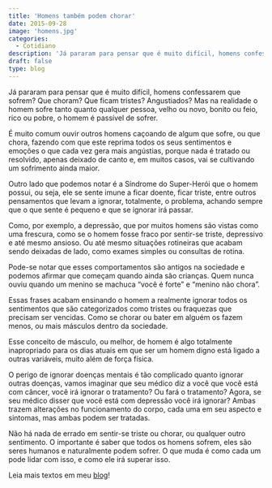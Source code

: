 ```yaml
---
title: 'Homens também podem chorar'
date: 2015-09-28
image: 'homens.jpg'
categories:
  - Cotidiano
description: 'Já pararam para pensar que é muito difícil, homens confessarem que sofrem? Que choram? Que ficam tristes? Angustiados?'
draft: false
type: blog
---
```


Já pararam para pensar que é muito difícil, homens confessarem que sofrem? Que choram? Que ficam tristes? Angustiados? Mas na realidade o homem sofre tanto quanto qualquer pessoa, velho ou novo, bonito ou feio, rico ou pobre, o homem é passível de sofrer.

É muito comum ouvir outros homens caçoando de algum que sofre, ou que chora, fazendo com que este reprima todos os seus sentimentos e emoções o que cada vez gera mais angústias, porque nada é tratado ou resolvido, apenas deixado de canto e, em muitos casos, vai se cultivando um sofrimento ainda maior.

Outro lado que podemos notar é a Síndrome do Super-Herói que o homem possui, ou seja, ele se sente imune a ficar doente, ficar triste, entre outros pensamentos que levam a ignorar, totalmente, o problema, achando sempre que o que sente é pequeno e que se ignorar irá passar.

Como, por exemplo, a depressão, que por muitos homens são vistas como uma frescura, como se o homem fosse fraco por sentir-se triste, depressivo e até mesmo ansioso. Ou até mesmo situações rotineiras que acabam sendo deixadas de lado, como exames simples ou consultas de rotina.

Pode-se notar que esses comportamentos são antigos na sociedade e podemos afirmar que começam quando ainda são crianças. Quem nunca ouviu quando um menino se machuca “você é forte” e “menino não chora”.

Essas frases acabam ensinando o homem a realmente ignorar todos os sentimentos que são categorizados como tristes ou fraquezas que precisam ser vencidas. Como se chorar ou bater em alguém os fazem menos, ou mais másculos dentro da sociedade.

Esse conceito de másculo, ou melhor, de homem é algo totalmente inapropriado para os dias atuais em que ser um homem digno está ligado a outras variáveis, muito além de força física.

O perigo de ignorar doenças mentais é tão complicado quanto ignorar outras doenças, vamos imaginar que seu médico diz a você que você está com câncer, você irá ignorar o tratamento? Ou fará o tratamento? Agora, se seu médico disser que você está com depressão você irá ignorar? Ambas trazem alterações no funcionamento do corpo, cada uma em seu aspecto e sintomas, mas ambas podem ser tratadas.

Não há nada de errado em sentir-se triste ou chorar, ou qualquer outro sentimento. O importante é saber que todos os homens sofrem, eles são seres humanos e naturalmente podem sofrer. O que muda é como cada um pode lidar com isso, e como ele irá superar isso.

Leia mais textos em meu [blog](/blog/)!
